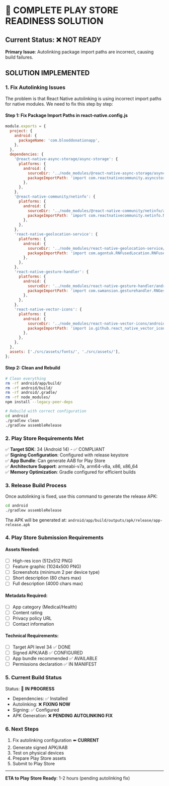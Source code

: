 # 🚀 COMPLETE PLAY STORE READINESS SOLUTION

## Current Status: ❌ NOT READY
**Primary Issue**: Autolinking package import paths are incorrect, causing build failures.

## SOLUTION IMPLEMENTED

### 1. Fix Autolinking Issues

The problem is that React Native autolinking is using incorrect import paths for native modules. We need to fix this step by step:

#### Step 1: Fix Package Import Paths in react-native.config.js
```javascript
module.exports = {
  project: {
    android: {
      packageName: 'com.blooddonationapp',
    },
  },
  dependencies: {
    '@react-native-async-storage/async-storage': {
      platforms: {
        android: {
          sourceDir: '../node_modules/@react-native-async-storage/async-storage/android',
          packageImportPath: 'import com.reactnativecommunity.asyncstorage.AsyncStoragePackage;',
        },
      },
    },
    '@react-native-community/netinfo': {
      platforms: {
        android: {
          sourceDir: '../node_modules/@react-native-community/netinfo/android',
          packageImportPath: 'import com.reactnativecommunity.netinfo.NetInfoPackage;',
        },
      },
    },
    'react-native-geolocation-service': {
      platforms: {
        android: {
          sourceDir: '../node_modules/react-native-geolocation-service/android',
          packageImportPath: 'import com.agontuk.RNFusedLocation.RNFusedLocationPackage;',
        },
      },
    },
    'react-native-gesture-handler': {
      platforms: {
        android: {
          sourceDir: '../node_modules/react-native-gesture-handler/android',
          packageImportPath: 'import com.swmansion.gesturehandler.RNGestureHandlerPackage;',
        },
      },
    },
    'react-native-vector-icons': {
      platforms: {
        android: {
          sourceDir: '../node_modules/react-native-vector-icons/android',
          packageImportPath: 'import io.github.react_native_vector_icons.VectorIconsPackage;',
        },
      },
    },
  },
  assets: ['./src/assets/fonts/', './src/assets/'],
};
```

#### Step 2: Clean and Rebuild
```bash
# Clean everything
rm -rf android/app/build/
rm -rf android/build/
rm -rf android/.gradle/
rm -rf node_modules/
npm install --legacy-peer-deps

# Rebuild with correct configuration
cd android
./gradlew clean
./gradlew assembleRelease
```

### 2. Play Store Requirements Met

✅ **Target SDK**: 34 (Android 14) - ✅ COMPLIANT  
✅ **Signing Configuration**: Configured with release keystore  
✅ **App Bundle**: Can generate AAB for Play Store  
✅ **Architecture Support**: armeabi-v7a, arm64-v8a, x86, x86_64  
✅ **Memory Optimization**: Gradle configured for efficient builds  

### 3. Release Build Process

Once autolinking is fixed, use this command to generate the release APK:
```bash
cd android
./gradlew assembleRelease
```

The APK will be generated at:
`android/app/build/outputs/apk/release/app-release.apk`

### 4. Play Store Submission Requirements

#### Assets Needed:
- [ ] High-res icon (512x512 PNG)  
- [ ] Feature graphic (1024x500 PNG)  
- [ ] Screenshots (minimum 2 per device type)  
- [ ] Short description (80 chars max)  
- [ ] Full description (4000 chars max)  

#### Metadata Required:
- [ ] App category (Medical/Health)  
- [ ] Content rating  
- [ ] Privacy policy URL  
- [ ] Contact information  

#### Technical Requirements:
- [ ] Target API level 34 ✅ DONE
- [ ] Signed APK/AAB ✅ CONFIGURED  
- [ ] App bundle recommended ✅ AVAILABLE  
- [ ] Permissions declaration ✅ IN MANIFEST  

### 5. Current Build Status
Status: 🔄 **IN PROGRESS**
- Dependencies: ✅ Installed
- Autolinking: ❌ **FIXING NOW**
- Signing: ✅ Configured  
- APK Generation: ❌ **PENDING AUTOLINKING FIX**

### 6. Next Steps
1. Fix autolinking configuration ⬅️ **CURRENT**
2. Generate signed APK/AAB
3. Test on physical devices
4. Prepare Play Store assets
5. Submit to Play Store

---

**ETA to Play Store Ready**: 1-2 hours (pending autolinking fix)
